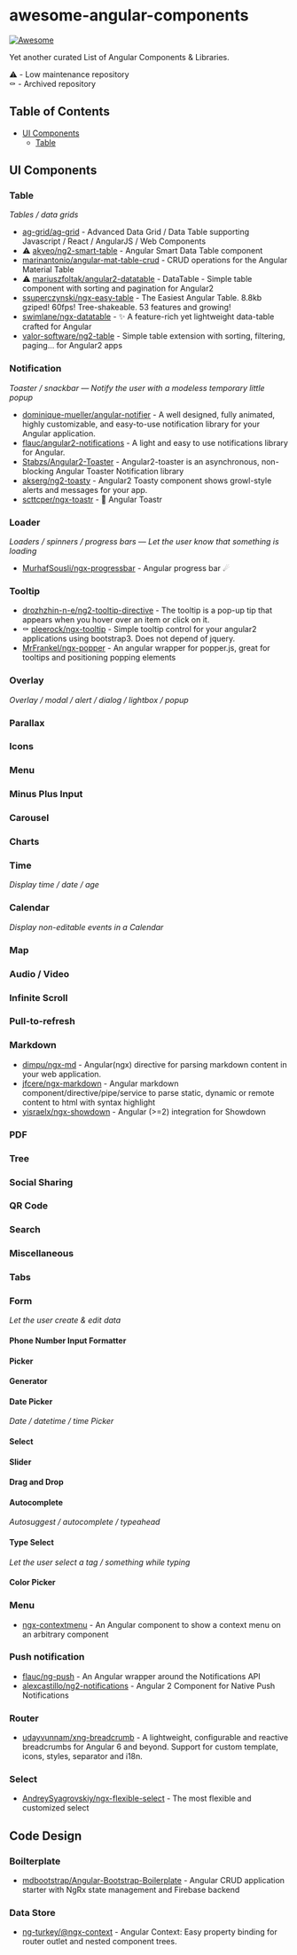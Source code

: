 awesome-angular-components
===

[![Awesome](https://cdn.rawgit.com/sindresorhus/awesome/d7305f38d29fed78fa85652e3a63e154dd8e8829/media/badge.svg)](https://github.com/sindresorhus/awesome)

Yet another curated List of Angular Components &amp; Libraries. 

:warning: - Low maintenance repository  
:coffin: - Archived repository  

## Table of Contents
- [UI Components](https://github.com/is2ei/awesome-angular-components/blob/master/README.md#ui-components)
  - [Table](https://github.com/is2ei/awesome-angular-components/blob/master/README.md#table)

## UI Components

### Table

*Tables / data grids*

- [ag-grid/ag-grid](https://github.com/ag-grid/ag-grid) - Advanced Data Grid / Data Table supporting Javascript / React / AngularJS / Web Components
- :warning: [akveo/ng2-smart-table](https://github.com/akveo/ng2-smart-table) - Angular Smart Data Table component
- [marinantonio/angular-mat-table-crud](https://github.com/marinantonio/angular-mat-table-crud) - CRUD operations for the Angular Material Table
- :warning: [mariuszfoltak/angular2-datatable](https://github.com/mariuszfoltak/angular2-datatable) - DataTable - Simple table component with sorting and pagination for Angular2
- [ssuperczynski/ngx-easy-table](https://github.com/ssuperczynski/ngx-easy-table) - The Easiest Angular Table. 8.8kb gziped! 60fps! Tree-shakeable. 53 features and growing!
- [swimlane/ngx-datatable](https://github.com/swimlane/ngx-datatable) - ✨ A feature-rich yet lightweight data-table crafted for Angular
- [valor-software/ng2-table](https://github.com/valor-software/ng2-table) - Simple table extension with sorting, filtering, paging... for Angular2 apps

### Notification

*Toaster / snackbar — Notify the user with a modeless temporary little popup*

- [dominique-mueller/angular-notifier](https://github.com/dominique-mueller/angular-notifier) - A well designed, fully animated, highly customizable, and easy-to-use notification library for your Angular application. 
- [flauc/angular2-notifications](https://github.com/flauc/angular2-notifications) - A light and easy to use notifications library for Angular.
- [Stabzs/Angular2-Toaster](https://github.com/stabzs/Angular2-Toaster) - Angular2-toaster is an asynchronous, non-blocking Angular Toaster Notification library
- [akserg/ng2-toasty](https://github.com/akserg/ng2-toasty) - Angular2 Toasty component shows growl-style alerts and messages for your app.
- [scttcper/ngx-toastr](https://github.com/scttcper/ngx-toastr) - 🍞 Angular Toastr

### Loader

*Loaders / spinners / progress bars — Let the user know that something is loading*

- [MurhafSousli/ngx-progressbar](https://github.com/MurhafSousli/ngx-progressbar) - Angular progress bar ☄

### Tooltip

- [drozhzhin-n-e/ng2-tooltip-directive](https://github.com/drozhzhin-n-e/ng2-tooltip-directive) - The tooltip is a pop-up tip that appears when you hover over an item or click on it.
- :coffin: [pleerock/ngx-tooltip](https://github.com/pleerock/ngx-tooltip) - Simple tooltip control for your angular2 applications using bootstrap3. Does not depend of jquery.
- [MrFrankel/ngx-popper](https://github.com/MrFrankel/ngx-popper) - An angular wrapper for popper.js, great for tooltips and positioning popping elements

### Overlay

*Overlay / modal / alert / dialog / lightbox / popup*

### Parallax

### Icons

### Menu

### Minus Plus Input

### Carousel

### Charts

### Time

*Display time / date / age*

### Calendar

*Display non-editable events in a Calendar*

### Map

### Audio / Video

### Infinite Scroll

### Pull-to-refresh

### Markdown

- [dimpu/ngx-md](https://github.com/dimpu/ngx-md) - Angular(ngx) directive for parsing markdown content in your web application.
- [jfcere/ngx-markdown](https://github.com/jfcere/ngx-markdown) - Angular markdown component/directive/pipe/service to parse static, dynamic or remote content to html with syntax highlight 
- [yisraelx/ngx-showdown](https://github.com/yisraelx/ngx-showdown) - Angular (>=2) integration for Showdown

### PDF

### Tree

### Social Sharing

### QR Code

### Search

### Miscellaneous

### Tabs

### Form

*Let the user create & edit data*

#### Phone Number Input Formatter

#### Picker

#### Generator

#### Date Picker

*Date / datetime / time Picker*

#### Select

#### Slider

#### Drag and Drop

#### Autocomplete

*Autosuggest / autocomplete / typeahead*

#### Type Select

*Let the user select a tag / something while typing*

#### Color Picker

### Menu

 - [ngx-contextmenu](https://github.com/isaacplmann/ngx-contextmenu) - An Angular component to show a context menu on an arbitrary component

### Push notification

- [flauc/ng-push](https://github.com/flauc/ng-push) - An Angular wrapper around the Notifications API 
- [alexcastillo/ng2-notifications](https://github.com/alexcastillo/ng2-notifications) - Angular 2 Component for Native Push Notifications

### Router

- [udayvunnam/xng-breadcrumb](https://github.com/udayvunnam/xng-breadcrumb) - A lightweight, configurable and reactive breadcrumbs for Angular 6 and beyond. Support for custom template, icons, styles, separator and i18n.

### Select

- [AndreySyagrovskiy/ngx-flexible-select](https://github.com/AndreySyagrovskiy/ngx-flexible-select) - The most flexible and customized select

## Code Design

### Boilterplate

- [mdbootstrap/Angular-Bootstrap-Boilerplate](https://github.com/mdbootstrap/Angular-Bootstrap-Boilerplate) - Angular CRUD application starter with NgRx state management and Firebase backend 

### Data Store

- [ng-turkey/@ngx-context](https://github.com/ng-turkey/ngx-context) - Angular Context: Easy property binding for router outlet and nested component trees.
